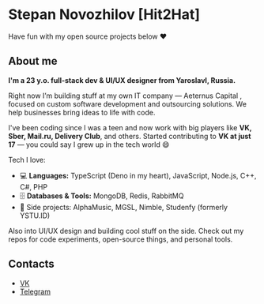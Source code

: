 # Stepan Novozhilov [Hit2Hat]
Have fun with my open source projects below ❤️

## About me
**I'm a 23 y.o. full-stack dev & UI/UX designer from Yaroslavl, Russia.**

Right now I’m building stuff at my own IT company — Aeternus Capital , focused on custom software development and outsourcing solutions.
We help businesses bring ideas to life with code.

I've been coding since I was a teen and now work with big players like **VK, Sber, Mail.ru, Delivery Club**, and others.
Started contributing to **VK at just 17** — you could say I grew up in the tech world 😄

Tech I love:
- 💻 **Languages:** TypeScript (Deno in my heart), JavaScript, Node.js, C++, C#, PHP  
- 🗄️ **Databases & Tools:** MongoDB, Redis, RabbitMQ  
- 🚀 Side projects: AlphaMusic, MGSL, Nimble, Studenfy (formerly YSTU.ID)

Also into UI/UX design and building cool stuff on the side.
Check out my repos for code experiments, open-source things, and personal tools.

## Contacts
* [VK](https://vk.com/ops)
* [Telegram](https://t.me/hit2hat)
